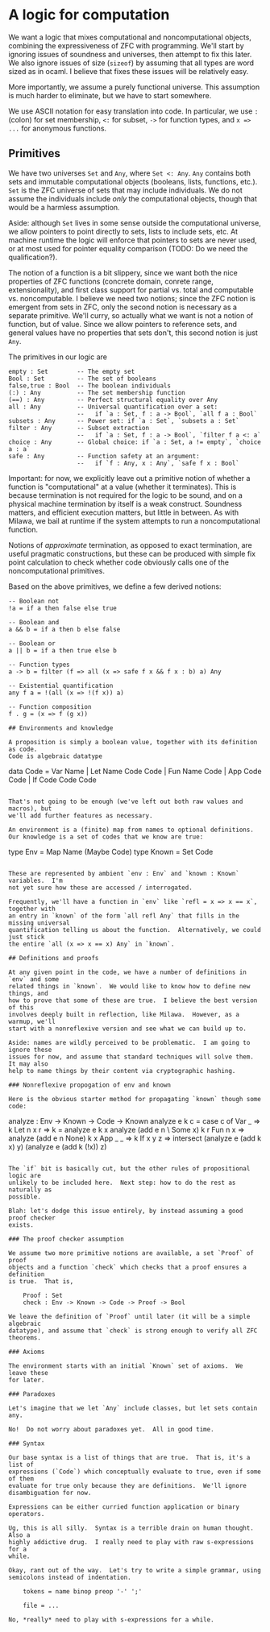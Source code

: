 A logic for computation
=======================

We want a logic that mixes computational and noncomputational objects,
combining the expressiveness of ZFC with programming.  We'll start by
ignoring issues of soundness and universes, then attempt to fix this
later.  We also ignore issues of size (`sizeof`) by assuming that all
types are word sized as in ocaml.  I believe that fixes these issues
will be relatively easy.

More importantly, we assume a purely functional universe.  This assumption
is much harder to eliminate, but we have to start somewhere.

We use ASCII notation for easy translation into code.  In particular, we
use `:` (colon) for set membership, `<:` for subset, `->` for function
types, and `x => ...` for anonymous functions.

## Primitives

We have two universes `Set` and `Any`, where `Set <: Any`.  `Any` contains both
sets and immutable computational objects (booleans, lists, functions, etc.).
`Set` is the ZFC universe of sets that may include individuals.  We do not
assume the individuals include _only_ the computational objects, though that
would be a harmless assumption.

Aside: although `Set` lives in some sense outside the computational universe,
we allow pointers to point directly to sets, lists to include sets, etc.  At
machine runtime the logic will enforce that pointers to sets are never used, or
at most used for pointer equality comparison (TODO: Do we need the
qualification?).

The notion of a function is a bit slippery, since we want both the nice
properties of ZFC functions (concrete domain, conrete range, extensionality),
and first class support for partial vs. total and computable vs. noncomputable.
I believe we need two notions; since the ZFC notion is emergent from sets in
ZFC, only the second notion is necessary as a separate primitive.  We'll curry,
so actually what we want is not a notion of function, but of value.  Since we
allow pointers to reference sets, and general values have no properties that
sets don't, this second notion is just `Any`.

The primitives in our logic are

```
empty : Set        -- The empty set
Bool : Set         -- The set of booleans
false,true : Bool  -- The boolean individuals
(:) : Any          -- The set membership function
(==) : Any         -- Perfect structural equality over Any
all : Any          -- Universal quantification over a set:
                   --   if `a : Set, f : a -> Bool`, `all f a : Bool`
subsets : Any      -- Power set: if `a : Set`, `subsets a : Set`
filter : Any       -- Subset extraction
                   --   if `a : Set, f : a -> Bool`, `filter f a <: a`
choice : Any       -- Global choice: if `a : Set, a != empty`, `choice a : a`
safe : Any         -- Function safety at an argument:
                   --   if `f : Any, x : Any`, `safe f x : Bool`
```

Important: for now, we explicitly leave out a primitive notion of whether a
function is "computational" at a value (whether it terminates).  This is
because termination is not required for the logic to be sound, and on a
physical machine termination by itself is a weak construct.  Soundness matters,
and efficient execution matters, but little in between.  As with Milawa, we
bail at runtime if the system attempts to run a noncomputational function.

Notions of _approximate_ termination, as opposed to exact termination, are
useful pragmatic constructions, but these can be produced with simple fix point
calculation to check whether code obviously calls one of the noncomputational
primitives.

Based on the above primitives, we define a few derived notions:

```
-- Boolean not
!a = if a then false else true

-- Boolean and
a && b = if a then b else false

-- Boolean or
a || b = if a then true else b

-- Function types
a -> b = filter (f => all (x => safe f x && f x : b) a) Any

-- Existential quantification
any f a = !(all (x => !(f x)) a)

-- Function composition
f . g = (x => f (g x))

## Environments and knowledge

A proposition is simply a boolean value, together with its definition as code.
Code is algebraic datatype

```
data Code =
    Var Name
  | Let Name Code Code
  | Fun Name Code
  | App Code Code
  | If  Code Code Code
```

That's not going to be enough (we've left out both raw values and macros), but
we'll add further features as necessary.

An environment is a (finite) map from names to optional definitions.
Our knowledge is a set of codes that we know are true:

```
type Env = Map Name (Maybe Code)
type Known = Set Code
```

These are represented by ambient `env : Env` and `known : Known` variables.  I'm
not yet sure how these are accessed / interrogated.

Frequently, we'll have a function in `env` like `refl = x => x == x`, together with
an entry in `known` of the form `all refl Any` that fills in the missing universal
quantification telling us about the function.  Alternatively, we could just stick
the entire `all (x => x == x) Any` in `known`.

## Definitions and proofs

At any given point in the code, we have a number of definitions in `env` and some
related things in `known`.  We would like to know how to define new things, and
how to prove that some of these are true.  I believe the best version of this
involves deeply built in reflection, like Milawa.  However, as a warmup, we'll
start with a nonreflexive version and see what we can build up to.

Aside: names are wildly perceived to be problematic.  I am going to ignore these
issues for now, and assume that standard techniques will solve them.  It may also
help to name things by their content via cryptographic hashing.

### Nonreflexive propogation of env and known

Here is the obvious starter method for propagating `known` though some code:

```
analyze : Env -> Known -> Code -> Known
analyze e k c = case c of
  Var _ => k
  Let n x r => k = analyze e k x
               analyze (add e n \ Some x) k r
  Fun n x => analyze (add e n None) k x
  App _ _ => k
  If x y z => intersect (analyze e (add k   x)  y)
                        (analyze e (add k (!x)) z)
```

The `if` bit is basically cut, but the other rules of propositional logic are
unlikely to be included here.  Next step: how to do the rest as naturally as
possible.

Blah: let's dodge this issue entirely, by instead assuming a good proof checker
exists.

### The proof checker assumption

We assume two more primitive notions are available, a set `Proof` of proof
objects and a function `check` which checks that a proof ensures a definition
is true.  That is,

    Proof : Set
    check : Env -> Known -> Code -> Proof -> Bool

We leave the definition of `Proof` until later (it will be a simple algebraic
datatype), and assume that `check` is strong enough to verify all ZFC theorems.

### Axioms

The environment starts with an initial `Known` set of axioms.  We leave these
for later.

### Paradoxes

Let's imagine that we let `Any` include classes, but let sets contain any.

No!  Do not worry about paradoxes yet.  All in good time.

### Syntax

Our base syntax is a list of things that are true.  That is, it's a list of
expressions (`Code`) which conceptually evaluate to true, even if some of them
evaluate for true only because they are definitions.  We'll ignore
disambiguation for now.

Expressions can be either curried function application or binary operators.

Ug, this is all silly.  Syntax is a terrible drain on human thought.  Also a
highly addictive drug.  I really need to play with raw s-expressions for a
while.

Okay, rant out of the way.  Let's try to write a simple grammar, using
semicolons instead of indentation.

    tokens = name binop preop '-' ';'

    file = ...

No, *really* need to play with s-expressions for a while.

